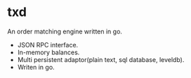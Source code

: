# txd

An order matching engine written in go.

* JSON RPC interface.
* In-memory balances.
* Multi persistent adaptor(plain text, sql database, leveldb).
* Writen in go.
